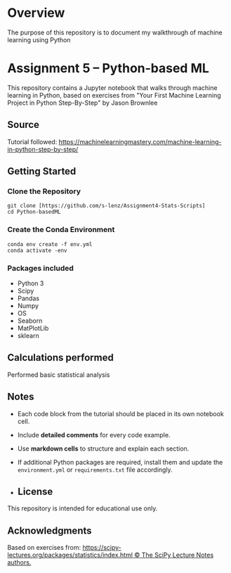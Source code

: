 # Overview
The purpose of this repository is to document my walkthrough of machine learning using Python
 
# Assignment 5 – Python-based ML
 
This repository contains a Jupyter notebook that walks through machine learning in Python, based on exercises from "Your First Machine Learning Project in Python Step-By-Step" by Jason Brownlee
 
## Source
 
Tutorial followed:
https://machinelearningmastery.com/machine-learning-in-python-step-by-step/
 
## Getting Started
 
### Clone the Repository
 
```
git clone [https://github.com/s-lenz/Assignment4-Stats-Scripts]
cd Python-basedML
```
 
### Create the Conda Environment
 
```
conda env create -f env.yml
conda activate -env
```
 
### Packages included
- Python 3
- Scipy
- Pandas
- Numpy
- OS
- Seaborn
- MatPlotLib
- sklearn
 
## Calculations performed
Performed basic statistical analysis
 
## Notes
- Each code block from the tutorial should be placed in its own notebook cell.
- Include **detailed comments** for every code example.
- Use **markdown cells** to structure and explain each section.
- If additional Python packages are required, install them and update the `environment.yml` or `requirements.txt` file accordingly.
 
- ## License
This repository is intended for educational use only.
 
## Acknowledgments
Based on exercises from:
[https://scipy-lectures.org/packages/statistics/index.html
© The SciPy Lecture Notes authors.](https://machinelearningmastery.com/machine-learning-in-python-step-by-step/)
